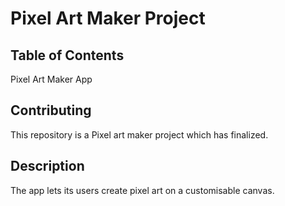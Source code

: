 # Pixel Art Maker Project

## Table of Contents

Pixel Art Maker App


## Contributing

This repository is a Pixel art maker project which has finalized.


## Description

The app lets its users create pixel art on a customisable canvas.
